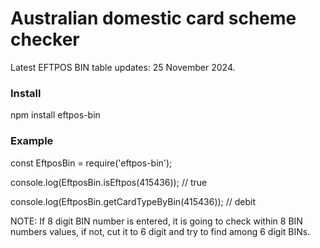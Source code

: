 # Australian domestic card scheme checker

Latest EFTPOS BIN table updates:  25 November 2024.

### Install
npm install eftpos-bin

### Example
const EftposBin = require('eftpos-bin');

console.log(EftposBin.isEftpos(415436)); // true

console.log(EftposBin.getCardTypeByBin(415436)); // debit

NOTE: If 8 digit BIN number is entered, it is going to check within 8 BIN numbers values, if not, cut it to 6 digit and try to find among 6 digit BINs.
